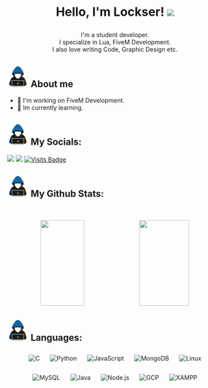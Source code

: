<h1><p align="center">Hello, I'm Lockser! <a href="https://rahulmahesh.me/"><img src="https://media.giphy.com/media/hvRJCLFzcasrR4ia7z/giphy.gif" width="35px"></h1></a></p>

<p align="center">I'm a student developer.<br/>I specialize in Lua, FiveM Development.<br> I also love writing Code, Graphic Design etc.<br></p>


## <picture><img src = "https://github.com/0xAbdulKhalid/0xAbdulKhalid/raw/main/assets/mdImages/about_me.gif" width = 50px></picture> **About me**

- 🔭 I'm working on FiveM Development.
- 💬 Im currently learning.

## <picture><img src = "https://github.com/0xAbdulKhalid/0xAbdulKhalid/raw/main/assets/mdImages/about_me.gif" width = 50px></picture> **My Socials:**

<p align = "center">
 
[<img src="https://img.shields.io/badge/twitter-%231DA1F2.svg?&style=for-the-badge&logo=twitter&logoColor=white" />](https://twitter.com/MigueeeelSm) 
[<img src = "https://img.shields.io/badge/instagram-%23E4405F.svg?&style=for-the-badge&logo=instagram&logoColor=white">](https://www.instagram.com/migueeeel.sm/)
[![Visits Badge](https://badges.pufler.dev/visits/RahulMahesh62/RahulMahesh62?style=for-the-badge)](https://discord.gg/invite/locksershop)

</p>

## <picture><img src = "https://github.com/0xAbdulKhalid/0xAbdulKhalid/raw/main/assets/mdImages/about_me.gif" width = 50px></picture> **My Github Stats:**

<br>

<p align="center">
  <img src="https://github-readme-stats.vercel.app/api?username=LockserOficial&theme=dark&show_icons=true&hide_border=true&count_private=false" style="display: inline-block; width: 45%; height: 200px;">
  <img src="https://github-readme-streak-stats.herokuapp.com/?user=LockserOficial&theme=dark&hide_border=true" style="display: inline-block; width: 48%; height: 200px;">
</p>

## <picture><img src = "https://github.com/0xAbdulKhalid/0xAbdulKhalid/raw/main/assets/mdImages/about_me.gif" width = 50px></picture> **Languages:**

<div style="text-align:center;">
  <img style="display:inline-block; margin: 10px;" src="https://profilinator.rishav.dev/skills-assets/c-original.svg" alt="C" height="25" />  
  <img style="display:inline-block; margin: 10px;" src="https://profilinator.rishav.dev/skills-assets/python-original.svg" alt="Python" height="25" />  
  <img style="display:inline-block; margin: 10px;" src="https://profilinator.rishav.dev/skills-assets/javascript-original.svg" alt="JavaScript" height="25" />  
  <img style="display:inline-block; margin: 10px;" src="https://profilinator.rishav.dev/skills-assets/mongodb-original-wordmark.svg" alt="MongoDB" height="25" />  
  <img style="display:inline-block; margin: 10px;" src="https://profilinator.rishav.dev/skills-assets/linux-original.svg" alt="Linux" height="25" />  
  <img style="display:inline-block; margin: 10px;" src="https://profilinator.rishav.dev/skills-assets/mysql-original-wordmark.svg" alt="MySQL" height="25" />  
  <img style="display:inline-block; margin: 10px;" src="https://profilinator.rishav.dev/skills-assets/java-original-wordmark.svg" alt="Java" height="25" />  
  <img style="display:inline-block; margin: 10px;" src="https://profilinator.rishav.dev/skills-assets/nodejs-original-wordmark.svg" alt="Node.js" height="25" />  
  <img style="display:inline-block; margin: 10px;" src="https://profilinator.rishav.dev/skills-assets/google_cloud-icon.svg" alt="GCP" height="25" />  
  <img style="display:inline-block; margin: 10px;" src="https://profilinator.rishav.dev/skills-assets/xampp.png" alt="XAMPP" height="25" />  
</div>


